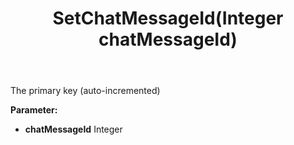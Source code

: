 ﻿---
uid: crmscript_ref_NSChatMessage_SetChatMessageId
title: SetChatMessageId(Integer chatMessageId)
intellisense: NSChatMessage.SetChatMessageId
keywords: NSChatMessage, GetChatMessageId
so.topic: reference
---

The primary key (auto-incremented)

**Parameter:** 
 - **chatMessageId** Integer

